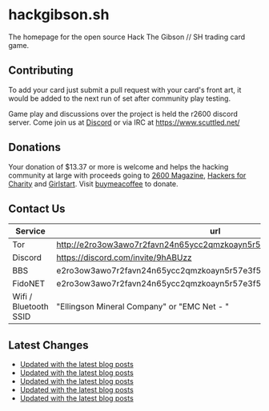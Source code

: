 # hackgibson.sh
The homepage for the open source Hack The Gibson // SH trading card game.


## Contributing

To add your card just submit a pull request with your card's front art, it would be added to the next run of set after community play testing.

Game play and discussions over the project is held the r2600 discord server. Come join us at [Discord](https://discord.com/invite/9hABUzz) or via IRC at https://www.scuttled.net/


## Donations

Your donation of $13.37 or more is welcome and helps the hacking community at large with proceeds going to [2600 Magazine](https://2600.com/), [Hackers for Charity](https://hackersforcharity.org) and [Girlstart](https://girlstart.org).  Visit [buymeacoffee](https://www.buymeacoffee.com/hackgibson.sh) to donate.


## Contact Us

Service | url
-|-
Tor | http://e2ro3ow3awo7r2favn24n65ycc2qmzkoayn5r57e3f56nvjwdcgg32ad.onion
Discord | https://discord.com/invite/9hABUzz
BBS | e2ro3ow3awo7r2favn24n65ycc2qmzkoayn5r57e3f56nvjwdcgg32ad.onion:23
FidoNET | e2ro3ow3awo7r2favn24n65ycc2qmzkoayn5r57e3f56nvjwdcgg32ad.onion:24554
Wifi / Bluetooth SSID | "Ellingson Mineral Company" or "EMC Net - <fidonet address>"

## Latest Changes
<!-- BLOG-POST-LIST:START -->
- [Updated with the latest blog posts](https://github.com/DFW2600/hackgibson.sh/commit/4a80edcb2bdbefdf9174603b612a93bb28ee90f7)
- [Updated with the latest blog posts](https://github.com/DFW2600/hackgibson.sh/commit/7710ad38d32eeae311164096cce5b20155a6e927)
- [Updated with the latest blog posts](https://github.com/DFW2600/hackgibson.sh/commit/ecb2c3ea3817fe8fc6e049ec28c0c2f407fa2dec)
- [Updated with the latest blog posts](https://github.com/DFW2600/hackgibson.sh/commit/2932e1a09c1a4dd95eba5e055aca2ede9475d26f)
- [Updated with the latest blog posts](https://github.com/DFW2600/hackgibson.sh/commit/96c618d986d507b9a66dce4edac5b0131f6d1d97)
<!-- BLOG-POST-LIST:END -->
